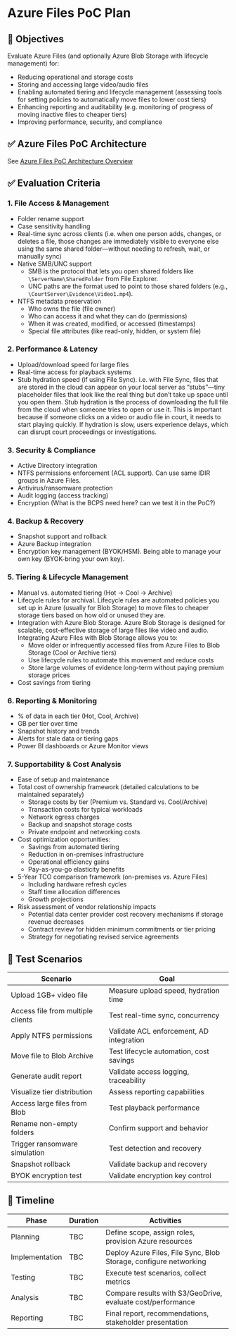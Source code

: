 
# Azure Files PoC Plan

## 🎯 Objectives
Evaluate Azure Files (and optionally Azure Blob Storage with lifecycle management) for:

- Reducing operational and storage costs
- Storing and accessing large video/audio files
- Enabling automated tiering and lifecycle management (assessing tools for setting policies to automatically move files to lower cost tiers)
- Enhancing reporting and auditability (e.g. monitoring of progress of moving inactive files to cheaper tiers)
- Improving performance, security, and compliance

## ✅ Azure Files PoC Architecture
See [Azure Files PoC Architecture Overview](ArchitectureOverview.md)

## ✅ Evaluation Criteria
### 1. File Access & Management
- Folder rename support
- Case sensitivity handling
- Real-time sync across clients (i.e. when one person adds, changes, or deletes a file, those changes are immediately visible to everyone else using the same shared folder—without needing to refresh, wait, or manually sync)
- Native SMB/UNC support
  - SMB is the protocol that lets you open shared folders like `\ServerName\SharedFolder` from File Explorer.
  - UNC paths are the format used to point to those shared folders (e.g., `\CourtServer\Evidence\Video1.mp4`).
- NTFS metadata preservation
  - Who owns the file (file owner)
  - Who can access it and what they can do (permissions)
  - When it was created, modified, or accessed (timestamps)
  - Special file attributes (like read-only, hidden, or system file)

### 2. Performance & Latency
- Upload/download speed for large files
- Real-time access for playback systems
- Stub hydration speed (if using File Sync). i.e. with File Sync, files that are stored in the cloud can appear on your local server as “stubs”—tiny placeholder files that look like the real thing but don’t take up space until you open them. Stub hydration is the process of downloading the full file from the cloud when someone tries to open or use it. This is important because if someone clicks on a video or audio file in court, it needs to start playing quickly. If hydration is slow, users experience delays, which can disrupt court proceedings or investigations.

### 3. Security & Compliance
- Active Directory integration
- NTFS permissions enforcement (ACL support). Can use same IDIR groups in Azure Files.
- Antivirus/ransomware protection
- Audit logging (access tracking)
- Encryption (What is the BCPS need here? can we test it in the PoC?)

### 4. Backup & Recovery
- Snapshot support and rollback
- Azure Backup integration
- Encryption key management (BYOK/HSM). Being able to manage your own key (BYOK-bring your own key).

### 5. Tiering & Lifecycle Management
- Manual vs. automated tiering (Hot → Cool → Archive)
- Lifecycle rules for archival. Lifecycle rules are automated policies you set up in Azure (usually for Blob Storage) to move files to cheaper storage tiers based on how old or unused they are.
- Integration with Azure Blob Storage. Azure Blob Storage is designed for scalable, cost-effective storage of large files like video and audio. Integrating Azure Files with Blob Storage allows you to:
  - Move older or infrequently accessed files from Azure Files to Blob Storage (Cool or Archive tiers)
  - Use lifecycle rules to automate this movement and reduce costs
  - Store large volumes of evidence long-term without paying premium storage prices
- Cost savings from tiering

### 6. Reporting & Monitoring
- % of data in each tier (Hot, Cool, Archive)
- GB per tier over time
- Snapshot history and trends
- Alerts for stale data or tiering gaps
- Power BI dashboards or Azure Monitor views

### 7. Supportability & Cost Analysis
- Ease of setup and maintenance
- Total cost of ownership framework (detailed calculations to be maintained separately)
  - Storage costs by tier (Premium vs. Standard vs. Cool/Archive)
  - Transaction costs for typical workloads
  - Network egress charges
  - Backup and snapshot storage costs
  - Private endpoint and networking costs
- Cost optimization opportunities:
  - Savings from automated tiering
  - Reduction in on-premises infrastructure
  - Operational efficiency gains
  - Pay-as-you-go elasticity benefits
- 5-Year TCO comparison framework (on-premises vs. Azure Files)
  - Including hardware refresh cycles
  - Staff time allocation differences
  - Growth projections
- Risk assessment of vendor relationship impacts
  - Potential data center provider cost recovery mechanisms if storage revenue decreases
  - Contract review for hidden minimum commitments or tier pricing
  - Strategy for negotiating revised service agreements

## 🧪 Test Scenarios
| **Scenario** | **Goal** |
|--------------|----------|
| Upload 1GB+ video file | Measure upload speed, hydration time |
| Access file from multiple clients | Test real-time sync, concurrency |
| Apply NTFS permissions | Validate ACL enforcement, AD integration |
| Move file to Blob Archive | Test lifecycle automation, cost savings |
| Generate audit report | Validate access logging, traceability |
| Visualize tier distribution | Assess reporting capabilities |
| Access large files from Blob | Test playback performance |
| Rename non-empty folders | Confirm support and behavior |
| Trigger ransomware simulation | Test detection and recovery |
| Snapshot rollback | Validate backup and recovery |
| BYOK encryption test | Validate encryption key control |

## 📅 Timeline
| **Phase** | **Duration** | **Activities** |
|-----------|--------------|----------------|
| Planning |TBC | Define scope, assign roles, provision Azure resources |
| Implementation | TBC | Deploy Azure Files, File Sync, Blob Storage, configure networking |
| Testing | TBC | Execute test scenarios, collect metrics |
| Analysis | TBC | Compare results with S3/GeoDrive, evaluate cost/performance |
| Reporting | TBC | Final report, recommendations, stakeholder presentation |


